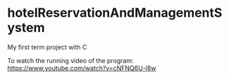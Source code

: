 # hotelReservationAndManagementSystem
My first term project with C

To watch the running video of the program:
https://www.youtube.com/watch?v=cNFNQ6U-l8w
